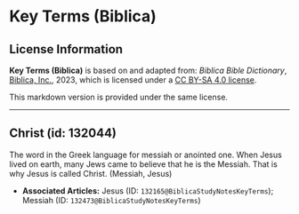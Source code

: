 # Key Terms (Biblica)

## License Information

**Key Terms (Biblica)** is based on and adapted from: _Biblica Bible Dictionary_, [Biblica, Inc.](https://www.biblica.com/), 2023, which is licensed under a [CC BY-SA 4.0 license](https://creativecommons.org/licenses/by-sa/4.0/legalcode.en).

This markdown version is provided under the same license.



--------------------------------

## Christ (id: 132044)

The word in the Greek language for messiah or anointed one. When Jesus lived on earth, many Jews came to believe that he is the Messiah. That is why Jesus is called Christ. (Messiah, Jesus)

* **Associated Articles:** Jesus (ID: `132165@BiblicaStudyNotesKeyTerms`); Messiah (ID: `132473@BiblicaStudyNotesKeyTerms`)

